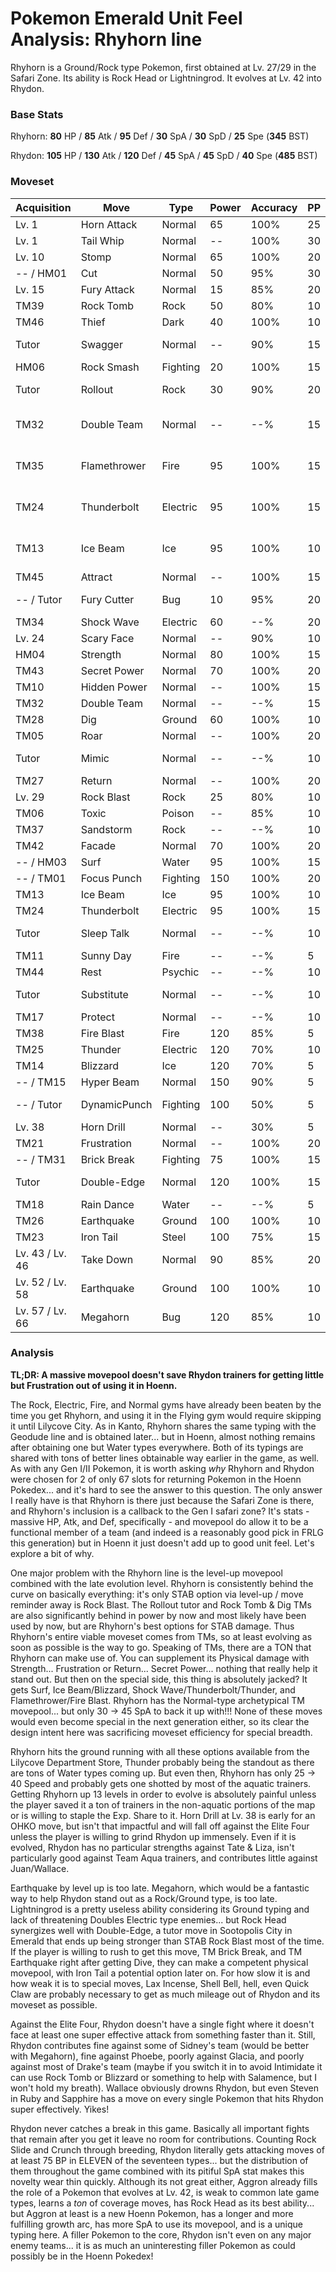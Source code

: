 # Pokemon Emerald Unit Feel Analysis: Rhyhorn line

Rhyhorn is a Ground/Rock type Pokemon, first obtained at Lv. 27/29 in the Safari Zone. Its ability is Rock Head or Lightningrod. It evolves at Lv. 42 into Rhydon.

### Base Stats

Rhyhorn: **80** HP / **85** Atk / **95** Def / **30** SpA / **30** SpD / **25** Spe (**345** BST)

Rhydon: **105** HP / **130** Atk / **120** Def / **45** SpA / **45** SpD / **40** Spe (**485** BST)

### Moveset

| Acquisition     | Move         | Type     | Power | Accuracy | PP | Notes              |
|-----------------|--------------|----------|-------|----------|----|--------------------|
| Lv. 1           | Horn Attack  | Normal   | 65    | 100%     | 25 |                    |
| Lv. 1           | Tail Whip    | Normal   | --    | 100%     | 30 |                    |
| Lv. 10          | Stomp        | Normal   | 65    | 100%     | 20 |                    |
| -- / HM01       | Cut          | Normal   | 50    | 95%      | 30 |                    |
| Lv. 15          | Fury Attack  | Normal   | 15    | 85%      | 20 |                    |
| TM39            | Rock Tomb    | Rock     | 50    | 80%      | 10 |                    |
| TM46            | Thief        | Dark     | 40    | 100%     | 10 |                    |
| Tutor           | Swagger      | Normal   | --    | 90%      | 15 | Emerald only       |
| HM06            | Rock Smash   | Fighting | 20    | 100%     | 15 |                    |
| Tutor           | Rollout      | Rock     | 30    | 90%      | 20 | Emerald only       |
| TM32            | Double Team  | Normal   | --    | --%      | 15 | Buy at Game Corner |
| TM35            | Flamethrower | Fire     | 95    | 100%     | 15 | Buy at Game Corner |
| TM24            | Thunderbolt  | Electric | 95    | 100%     | 15 | Buy at Game Corner |
| TM13            | Ice Beam     | Ice      | 95    | 100%     | 10 | Buy at Game Corner |
| TM45            | Attract      | Normal   | --    | 100%     | 15 |                    |
| -- / Tutor      | Fury Cutter  | Bug      | 10    | 95%      | 20 | Emerald only       |
| TM34            | Shock Wave   | Electric | 60    | --%      | 20 |                    |
| Lv. 24          | Scary Face   | Normal   | --    | 90%      | 10 |                    |
| HM04            | Strength     | Normal   | 80    | 100%     | 15 |                    |
| TM43            | Secret Power | Normal   | 70    | 100%     | 20 |                    |
| TM10            | Hidden Power | Normal   | --    | 100%     | 15 |                    |
| TM32            | Double Team  | Normal   | --    | --%      | 15 |                    |
| TM28            | Dig          | Ground   | 60    | 100%     | 10 |                    |
| TM05            | Roar         | Normal   | --    | 100%     | 20 |                    |
| Tutor           | Mimic        | Normal   | --    | --%      | 10 | Emerald only       |
| TM27            | Return       | Normal   | --    | 100%     | 20 |                    |
| Lv. 29          | Rock Blast   | Rock     | 25    | 80%      | 10 |                    |
| TM06            | Toxic        | Poison   | --    | 85%      | 10 |                    |
| TM37            | Sandstorm    | Rock     | --    | --%      | 10 |                    |
| TM42            | Facade       | Normal   | 70    | 100%     | 20 |                    |
| -- / HM03       | Surf         | Water    | 95    | 100%     | 15 |                    |
| -- / TM01       | Focus Punch  | Fighting | 150   | 100%     | 20 |                    |
| TM13            | Ice Beam     | Ice      | 95    | 100%     | 10 |                    |
| TM24            | Thunderbolt  | Electric | 95    | 100%     | 15 |                    |
| Tutor           | Sleep Talk   | Normal   | --    | --%      | 10 | Emerald only       |
| TM11            | Sunny Day    | Fire     | --    | --%      | 5  |                    |
| TM44            | Rest         | Psychic  | --    | --%      | 10 |                    |
| Tutor           | Substitute   | Normal   | --    | --%      | 10 | Emerald only       |
| TM17            | Protect      | Normal   | --    | --%      | 10 |                    |
| TM38            | Fire Blast   | Fire     | 120   | 85%      | 5  |                    |
| TM25            | Thunder      | Electric | 120   | 70%      | 10 |                    |
| TM14            | Blizzard     | Ice      | 120   | 70%      | 5  |                    |
| -- / TM15       | Hyper Beam   | Normal   | 150   | 90%      | 5  |                    |
| -- / Tutor      | DynamicPunch | Fighting | 100   | 50%      | 5  | Emerald only       |
| Lv. 38          | Horn Drill   | Normal   | --    | 30%      | 5  |                    |
| TM21            | Frustration  | Normal   | --    | 100%     | 20 |                    |
| -- / TM31       | Brick Break  | Fighting | 75    | 100%     | 15 |                    |
| Tutor           | Double-Edge  | Normal   | 120   | 100%     | 15 | Emerald only       |
| TM18            | Rain Dance   | Water    | --    | --%      | 5  |                    |
| TM26            | Earthquake   | Ground   | 100   | 100%     | 10 |                    |
| TM23            | Iron Tail    | Steel    | 100   | 75%      | 15 |                    |
| Lv. 43 / Lv. 46 | Take Down    | Normal   | 90    | 85%      | 20 |                    |
| Lv. 52 / Lv. 58 | Earthquake   | Ground   | 100   | 100%     | 10 |                    |
| Lv. 57 / Lv. 66 | Megahorn     | Bug      | 120   | 85%      | 10 |                    |

### Analysis

**TL;DR: A massive movepool doesn't save Rhydon trainers for getting little but Frustration out of using it in Hoenn.**

The Rock, Electric, Fire, and Normal gyms have already been beaten by the time you get Rhyhorn, and using it in the Flying gym would require skipping it until Lilycove City. As in Kanto, Rhyhorn shares the same typing with the Geodude line and is obtained later... but in Hoenn, almost nothing remains after obtaining one but Water types everywhere. Both of its typings are shared with tons of better lines obtainable way earlier in the game, as well. As with any Gen I/II Pokemon, it is worth asking _why_ Rhyhorn and Rhydon were chosen for 2 of only 67 slots for returning Pokemon in the Hoenn Pokedex... and it's hard to see the answer to this question. The only answer I really have is that Rhyhorn is there just because the Safari Zone is there, and Rhyhorn's inclusion is a callback to the Gen I safari zone? It's stats - massive HP, Atk, and Def, specifically - and movepool do allow it to be a functional member of a team (and indeed is a reasonably good pick in FRLG this generation) but in Hoenn it just doesn't add up to good unit feel. Let's explore a bit of why.

One major problem with the Rhyhorn line is the level-up movepool combined with the late evolution level. Rhyhorn is consistently behind the curve on basically everything: it's only STAB option via level-up / move reminder away is Rock Blast. The Rollout tutor and Rock Tomb & Dig TMs are also significantly behind in power by now and most likely have been used by now, but are Rhyhorn's best options for STAB damage. Thus Rhyhorn's entire viable moveset comes from TMs, so at least evolving as soon as possible is the way to go. Speaking of TMs, there are a TON that Rhyhorn can make use of. You can supplement its Physical damage with Strength... Frustration or Return... Secret Power... nothing that really help it stand out. But then on the special side, this thing is absolutely jacked? It gets Surf, Ice Beam/Blizzard, Shock Wave/Thunderbolt/Thunder, and Flamethrower/Fire Blast. Rhyhorn has the Normal-type archetypical TM movepool... but only 30 -> 45 SpA to back it up with!!! None of these moves would even become special in the next generation either, so its clear the design intent here was sacrificing moveset efficiency for special breadth.

Rhyhorn hits the ground running with all these options available from the Lilycove Department Store, Thunder probably being the standout as there are tons of Water types coming up. But even then, Rhyhorn has only 25 -> 40 Speed and probably gets one shotted by most of the aquatic trainers. Getting Rhyhorn up 13 levels in order to evolve is absolutely painful unless the player saved it a ton of trainers in the non-aquatic portions of the map or is willing to staple the Exp. Share to it. Horn Drill at Lv. 38 is early for an OHKO move, but isn't that impactful and will fall off against the Elite Four unless the player is willing to grind Rhydon up immensely. Even if it is evolved, Rhydon has no particular strengths against Tate & Liza, isn't particularly good against Team Aqua trainers, and contributes little against Juan/Wallace.

Earthquake by level up is too late. Megahorn, which would be a fantastic way to help Rhydon stand out as a Rock/Ground type, is too late. Lightningrod is a pretty useless ability considering its Ground typing and lack of threatening Doubles Electric type enemies... but Rock Head synergizes well with Double-Edge, a tutor move in Sootopolis City in Emerald that ends up being stronger than STAB Rock Blast most of the time. If the player is willing to rush to get this move, TM Brick Break, and TM Earthquake right after getting Dive, they can make a competent physical movepool, with Iron Tail a potential option later on. For how slow it is and how weak it is to special moves, Lax Incense, Shell Bell, hell, even Quick Claw are probably necessary to get as much mileage out of Rhydon and its moveset as possible.

Against the Elite Four, Rhydon doesn't have a single fight where it doesn't face at least one super effective attack from something faster than it. Still, Rhydon contributes fine against some of Sidney's team (would be better with Megahorn), fine against Phoebe, poorly against Glacia, and poorly against most of Drake's team (maybe if you switch it in to avoid Intimidate it can use Rock Tomb or Blizzard or something to help with Salamence, but I won't hold my breath). Wallace obviously drowns Rhydon, but even Steven in Ruby and Sapphire has a move on every single Pokemon that hits Rhydon super effectively. Yikes!

Rhydon never catches a break in this game. Basically all important fights that remain after you get it leave no room for contributions. Counting Rock Slide and Crunch through breeding, Rhydon literally gets attacking moves of at least 75 BP in ELEVEN of the seventeen types... but the distribution of them throughout the game combined with its pitiful SpA stat makes this novelty wear thin quickly. Although its not great either, Aggron already fills the role of a Pokemon that evolves at Lv. 42, is weak to common late game types, learns a _ton_ of coverage moves, has Rock Head as its best ability... but Aggron at least is a new Hoenn Pokemon, has a longer and more fulfilling growth arc, has more SpA to use its movepool, and is a unique typing here. A filler Pokemon to the core, Rhydon isn't even on any major enemy teams... it is as much an uninteresting filler Pokemon as could possibly be in the Hoenn Pokedex!